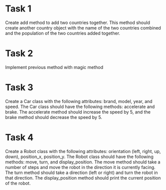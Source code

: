 # Task 1
Create add method to add two countries together. This method should create another country object with the name of the two countries combined and the population of the two countries added together.

# Task 2
Implement previous method with magic method

# Task 3
Create a Car class with the following attributes: brand, model, year, and speed. The Car class should have the following methods: accelerate and brake. The accelerate method should increase the speed by 5, and the brake method should decrease the speed by 5.

# Task 4
Create a Robot class with the following attributes: orientation (left, right, up, down), position_x, position_y. The Robot class should have the following methods: move, turn, and display_position. The move method should take a number of steps and move the robot in the direction it is currently facing. The turn method should take a direction (left or right) and turn the robot in that direction. The display_position method should print the current position of the robot.